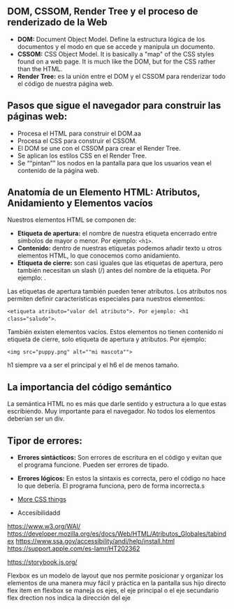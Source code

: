 
## DOM, CSSOM, Render Tree y el proceso de renderizado de la Web

* **DOM:** Document Object Model. Define la estructura lógica de los documentos y el modo en que se accede y manipula un documento.
* **CSSOM:** CSS Object Model. It is basically a "map" of the CSS styles found on a web page. It is much like the DOM, but for the CSS rather than the HTML.
* **Render Tree:** es la unión entre el DOM y el CSSOM para renderizar todo el código de nuestra página web.

## Pasos que sigue el navegador para construir las páginas web:

* Procesa el HTML para construir el DOM.aa
* Procesa el CSS para construir el CSSOM.
* El DOM se une con el CSSOM para crear el Render Tree.
* Se aplican los estilos CSS en el Render Tree.
* Se ““pintan”” los nodos en la pantalla para que los usuarios vean el contenido de la página web.

## Anatomía de un Elemento HTML: Atributos, Anidamiento y Elementos vacíos

Nuestros elementos HTML se componen de:

* **Etiqueta de apertura:** el nombre de nuestra etiqueta encerrado entre símbolos de mayor o menor. Por ejemplo: `<h1>`.
* **Contenido:** dentro de nuestras etiquetas podemos añadir texto u otros elementos HTML, lo que conocemos como anidamiento.
* **Etiqueta de cierre:** son casi iguales que las etiquetas de apertura, pero también necesitan un slash (/) antes del nombre de la etiqueta. Por ejemplo: </h1>.

Las etiquetas de apertura también pueden tener atributos. Los atributos nos permiten definir características especiales para nuestros elementos: 

`<etiqueta atributo="valor del atributo">. Por ejemplo: <h1 class="saludo">`.

También existen elementos vacíos. Estos elementos no tienen contenido ni etiqueta de cierre, solo etiqueta de apertura y atributos. Por ejemplo: 

`<img src="puppy.png" alt=""mi mascota"">`

h1 siempre va a ser el principal y el h6 el de menos tamaño.

## La importancia del código semántico
La semántica HTML no es más que darle sentido y estructura a lo que estas escribiendo. Muy importante para el navegador. No todos los elementos deberían ser un div.

## Tipor de errores:

* **Errores sintácticos:** Son errores de escritura en el código y evitan que el programa funcione. Pueden ser errores de tipado.
* **Errores lógicos:** En estos la sintaxis es correcta, pero el código no hace lo que debería. El programa funciona, pero de forma incorrecta.s


 * [More CSS things](/html-css/css)


* Accesibilidadd

https://www.w3.org/WAI/
https://developer.mozilla.org/es/docs/Web/HTML/Atributos_Globales/tabindex
https://www.ssa.gov/accessibility/andi/help/install.html
https://support.apple.com/es-lamr/HT202362

https://storybook.js.org/

Flexbox es un modelo de layout que nos permite posicionar y organizar los elementos de una manera muy fácil y práctica en la pantalla
sus hijo directo flex item
en flexbox se maneja os ejes, el eje principal o el eje secundario
flex drection nos indica la dirección del eje
